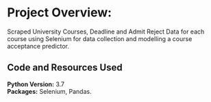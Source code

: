 # Project Overview: 
Scraped University Courses, Deadline and Admit Reject Data for each course using Selenium for data collection and modelling a course acceptance predictor.

## Code and Resources Used 
**Python Version:** 3.7  
**Packages:** Selenium, Pandas. 
